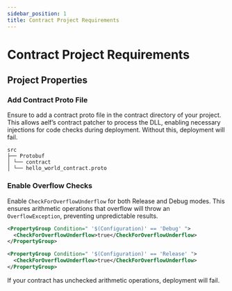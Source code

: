 ```yaml
---
sidebar_position: 1
title: Contract Project Requirements
---
```



# Contract Project Requirements

## Project Properties

### Add Contract Proto File
Ensure to add a contract proto file in the contract directory of your project. This allows aelf’s contract patcher to process the DLL, enabling necessary injections for code checks during deployment. Without this, deployment will fail.

```tree
src
├── Protobuf 
│ └── contract
│ └── hello_world_contract.proto
```

### Enable Overflow Checks
Enable `CheckForOverflowUnderflow` for both Release and Debug modes. This ensures arithmetic operations that overflow will throw an `OverflowException`, preventing unpredictable results.

```xml
<PropertyGroup Condition=" '$(Configuration)' == 'Debug' ">
  <CheckForOverflowUnderflow>true</CheckForOverflowUnderflow>
</PropertyGroup>

<PropertyGroup Condition=" '$(Configuration)' == 'Release' ">
  <CheckForOverflowUnderflow>true</CheckForOverflowUnderflow>
</PropertyGroup>
```

If your contract has unchecked arithmetic operations, deployment will fail.